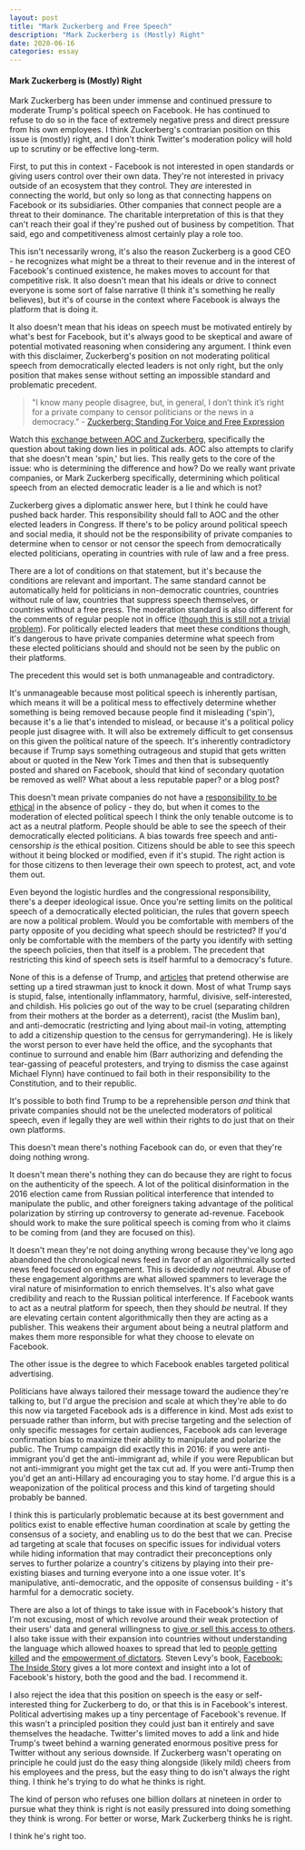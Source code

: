 ```yaml
---
layout: post
title: "Mark Zuckerberg and Free Speech"
description: "Mark Zuckerberg is (Mostly) Right"
date: 2020-06-16
categories: essay
---
```


#### Mark Zuckerberg is (Mostly) Right

Mark Zuckerberg has been under immense and continued pressure to moderate Trump's political speech on Facebook. He has continued to refuse to do so in the face of extremely negative press and direct pressure from his own employees. I think Zuckerberg's contrarian position on this issue is (mostly) right, and I don't think Twitter's moderation policy will hold up to scrutiny or be effective long-term.

First, to put this in context - Facebook is not interested in open standards or giving users control over their own data. They're not interested in privacy outside of an ecosystem that they control. They *are* interested in connecting the world, but only so long as that connecting happens on Facebook or its subsidiaries. Other companies that connect people are a threat to their dominance. The charitable interpretation of this is that they can't reach their goal if they're pushed out of business by competition. That said, ego and competitiveness almost certainly play a role too.

This isn't necessarily wrong, it's also the reason Zuckerberg is a good CEO - he recognizes what might be a threat to their revenue and in the interest of Facebook's continued existence, he makes moves to account for that competitive risk. It also doesn't mean that his ideals or drive to connect everyone is some sort of false narrative (I think it's something he really believes), but it's of course in the context where Facebook is always the platform that is doing it.

It also doesn't mean that his ideas on speech must be motivated entirely by what's best for Facebook, but it's always good to be skeptical and aware of potential motivated reasoning when considering any argument. I think even with this disclaimer, Zuckerberg's position on not moderating political speech from democratically elected leaders is not only right, but the only position that makes sense without setting an impossible standard and problematic precedent.

> "I know many people disagree, but, in general, I don’t think it’s right for a private company to censor politicians or the news in a democracy." - [Zuckerberg: Standing For Voice and Free Expression][Zuck Georgetown]

Watch this [exchange between AOC and Zuckerberg][Zuck AOC], specifically the question about taking down lies in political ads. AOC also attempts to clarify that she doesn't mean 'spin,' but lies. This really gets to the core of the issue: who is determining the difference and how? Do we really want private companies, or Mark Zuckerberg specifically, determining which political speech from an elected democratic leader is a lie and which is not? 

Zuckerberg gives a diplomatic answer here, but I think he could have pushed back harder. This responsibility should fall to AOC and the other elected leaders in Congress. If there's to be policy around political speech and social media, it should not be the responsibility of private companies to determine when to censor or not censor the speech from democratically elected politicians, operating in countries with rule of law and a free press.

There are a lot of conditions on that statement, but it's because the conditions are relevant and important. The same standard cannot be automatically held for politicians in non-democratic countries, countries without rule of law, countries that suppress speech themselves, or countries without a free press. The moderation standard is also different for the comments of regular people not in office ([though this is still not a trivial problem][Men Are Scum]). For politically elected leaders that meet these conditions though, it's dangerous to have private companies determine what speech from these elected politicians should and should not be seen by the public on their platforms.

The precedent this would set is both unmanageable and contradictory.

It's unmanageable because most political speech is inherently partisan, which means it will be a political mess to effectively determine whether something is being removed because people find it misleading ('spin'), because it's a lie that's intended to mislead, or because it's a political policy people just disagree with. It will also be extremely difficult to get consensus on this given the political nature of the speech. It's inherently contradictory because if Trump says something outrageous and stupid that gets written about or quoted in the New York Times and then that is subsequently posted and shared on Facebook, should that kind of secondary quotation be removed as well? What about a less reputable paper? or a blog post?

This doesn't mean private companies do not have a [responsibility to be ethical][Zoom] in the absence of policy - they do, but when it comes to the moderation of elected political speech I think the only tenable outcome is to act as a neutral platform. People should be able to see the speech of their democratically elected politicians. A bias towards free speech and anti-censorship *is* the ethical position. Citizens should be able to see this speech without it being blocked or modified, even if it's stupid. The right action is for those citizens to then leverage their own speech to protest, act, and vote them out.

Even beyond the logistic hurdles and the congressional responsibility, there's a deeper ideological issue. Once you're setting limits on the political speech of a democratically elected politician, the rules that govern speech are now a political problem. Would you be comfortable with members of the party opposite of you deciding what speech should be restricted? If you'd only be comfortable with the members of the party you identify with setting the speech policies, then that itself is a problem. The precedent that restricting this kind of speech sets is itself harmful to a democracy's future.

None of this is a defense of Trump, and [articles][Zuck Motherboard] that pretend otherwise are setting up a tired strawman just to knock it down. Most of what Trump says is stupid, false, intentionally inflammatory, harmful, divisive, self-interested, and childish. His policies go out of the way to be cruel (separating children from their mothers at the border as a deterrent), racist (the Muslim ban), and anti-democratic (restricting and lying about mail-in voting, attempting to add a citizenship question to the census for gerrymandering). He is likely the worst person to ever have held the office, and the sycophants that continue to surround and enable him (Barr authorizing and defending the tear-gassing of peaceful protesters, and trying to dismiss the case against Michael Flynn) have continued to fail both in their responsibility to the Constitution, and to their republic.

It's possible to both find Trump to be a reprehensible person *and* think that private companies should not be the unelected moderators of political speech, even if legally they are well within their rights to do just that on their own platforms.

This doesn't mean there's nothing Facebook can do, or even that they're doing nothing wrong.

It doesn't mean there's nothing they can do because they are right to focus on the authenticity of the speech. A lot of the political disinformation in the 2016 election came from Russian political interference that intended to manipulate the public, and other foreigners taking advantage of the political polarization by stirring up controversy to generate ad-revenue. Facebook should work to make the sure political speech is coming from who it claims to be coming from (and they are focused on this).

It doesn't mean they're not doing anything wrong because they've long ago abandoned the chronological news feed in favor of an algorithmically sorted news feed focused on engagement. This is decidedly *not* neutral. Abuse of these engagement algorithms are what allowed spammers to leverage the viral nature of misinformation to enrich themselves. It's also what gave credibility and reach to the Russian political interference. If Facebook wants to act as a neutral platform for speech, then they should *be* neutral. If they are elevating certain content algorithmically then they are acting as a publisher. This weakens their argument about being a neutral platform and makes them more responsible for what they choose to elevate on Facebook.

The other issue is the degree to which Facebook enables targeted political advertising.

Politicians have always tailored their message toward the audience they're talking to, but I'd argue the precision and scale at which they're able to do this now via targeted Facebook ads is a difference in kind. Most ads exist to persuade rather than inform, but with precise targeting and the selection of only specific messages for certain audiences, Facebook ads can leverage confirmation bias to maximize their ability to manipulate and polarize the public. The Trump campaign did exactly this in 2016: if you were anti-immigrant you'd get the anti-immigrant ad, while if you were Republican but not anti-immigrant you might get the tax cut ad. If you were anti-Trump then you'd get an anti-Hillary ad encouraging you to stay home. I'd argue this is a weaponization of the political process and this kind of targeting should probably be banned. 

I think this is particularly problematic because at its best government and politics exist to enable effective human coordination at scale by getting the consensus of a society, and enabling us to do the best that we can. Precise ad targeting at scale that focuses on specific issues for individual voters while hiding information that may contradict their preconceptions only serves to further polarize a country's citizens by playing into their pre-existing biases and turning everyone into a one issue voter. It's manipulative, anti-democratic, and the opposite of consensus building - it's harmful for a democratic society.

There are also a lot of things to take issue with in Facebook's history that I'm not excusing, most of which revolve around their weak protection of their users' data and general willingness to [give or sell this access to others][CA]. I also take issue with their expansion into countries without understanding the language which allowed hoaxes to spread that led to [people getting killed][Whatsapp Lynching] and the [empowerment of dictators][Facebook Dictator]. Steven Levy's book, [Facebook: The Inside Story][Book] gives a lot more context and insight into a lot of Facebook's history, both the good and the bad. I recommend it.

I also reject the idea that this position on speech is the easy or self-interested thing for Zuckerberg to do, or that this is in Facebook's interest. Political advertising makes up a tiny percentage of Facebook's revenue. If this wasn't a principled position they could just ban it entirely and save themselves the headache. Twitter's limited moves to add a link and hide Trump's tweet behind a warning generated enormous positive press for Twitter without any serious downside. If Zuckerberg wasn't operating on principle he could just do the easy thing alongside (likely mild) cheers from his employees and the press, but the easy thing to do isn't always the right thing. I think he's trying to do what he thinks is right.

The kind of person who refuses one billion dollars at nineteen in order to pursue what they think is right is not easily pressured into doing something they think is wrong. For better or worse, Mark Zuckerberg thinks he is right. 

I think he's right too.

[Zuck Georgetown]: https://www.washingtonpost.com/technology/2019/10/17/zuckerberg-standing-voice-free-expression
[Zuck AOC]: https://www.youtube.com/watch?v=8KFQx-mc2Ao&t=2m59s
[Men Are Scum]: https://www.vanityfair.com/news/2019/02/men-are-scum-inside-facebook-war-on-hate-speech
[Zuck Motherboard]: https://www.motherjones.com/politics/2020/06/mark-zuckerberg-donald-trump/
[Whatsapp Lynching]: https://en.wikipedia.org/wiki/Indian_WhatsApp_lynchings
[Facebook Dictator]: https://www.bloomberg.com/news/features/2017-12-07/how-rodrigo-duterte-turned-facebook-into-a-weapon-with-a-little-help-from-facebook
[CA]: https://en.wikipedia.org/wiki/Cambridge_Analytica
[Book]: https://www.amazon.com/Facebook-Inside-Story-Steven-Levy/dp/0735213151
[Zoom]: https://zalberico.com/essay/2020/06/13/zoom-in-china.html
